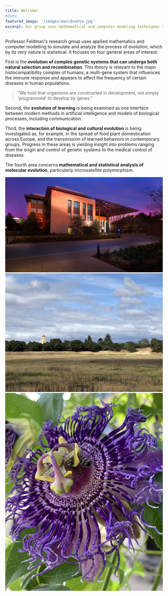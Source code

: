 ```yaml
---
title: Welcome!
#date:
featured_image: '/images/marcQuanta.jpg'
excerpt: Our group uses mathematical and computer modeling techniques to study problems in evolutionary biology.
---
```


Professor Feldman's research group uses applied mathematics and computer modelling to simulate and analyze the process of evolution, which by its very nature is statistical. It focuses on four general areas of interest: 

First is the **evolution of complex genetic systems that can undergo both natural selection and recombination**. This theory is relevant to the major histocompatibility complex of humans, a multi-gene system that influences the immune response and appears to affect the frequency of certain diseases in human populations. 

> “We hold that organisms are constructed in development, not simply ‘programmed’ to develop by genes.”

Second, the **evolution of learning** is being examined as one interface between modern methods in artificial intelligence and models of biological processes, including communication. 

Third, the **interaction of biological and cultural evolution** is being investigated as, for example, in the spread of food plant domestication across Europe, and the transmission of learned behaviors in contemporary groups. Progress in these areas is yielding insight into problems ranging from the origin and control of genetic systems to the medical control of diseases. 

The fourth area concerns **mathematical and statistical analysis of molecular evolution**, particularly microsatellite polymorphism.

<div class="gallery" data-columns="1">
	<img src="/images/bass.jpg">
	<img src="/images/hoover2.jpg">
	<img src="/images/passiflora.jpg">
</div>